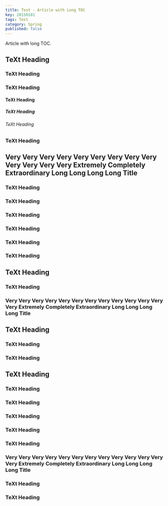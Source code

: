 ```yaml
---
title: Test - Article with Long TOC
key: 20150101
tags: Test
category: Spring
published: false
---
```


Article with long TOC.

<!--more-->

## TeXt Heading

### TeXt Heading

### TeXt Heading

#### TeXt Heading

##### TeXt Heading

###### TeXt Heading

### TeXt Heading

## Very Very Very Very Very Very Very Very Very Very Very Very Very Extremely Completely Extraordinary Long Long Long Long Title

### TeXt Heading

### TeXt Heading

### TeXt Heading

### TeXt Heading

### TeXt Heading

### TeXt Heading

## TeXt Heading

### TeXt Heading

### Very Very Very Very Very Very Very Very Very Very Very Very Very Extremely Completely Extraordinary Long Long Long Long Title

## TeXt Heading

### TeXt Heading

### TeXt Heading

## TeXt Heading

### TeXt Heading

### TeXt Heading

### TeXt Heading

### TeXt Heading

### TeXt Heading

### Very Very Very Very Very Very Very Very Very Very Very Very Very Extremely Completely Extraordinary Long Long Long Long Title

### TeXt Heading

### TeXt Heading
